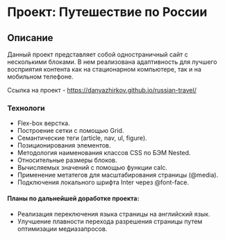 # Проект: Путешествие по России

## Описание

Данный проект представляет собой одностраничный сайт с несколькими блоками. В нем реализована адаптивность для лучшего восприятия контента как на стационарном компьютере, так и на мобильном телефоне.

Ссылка на проект - https://danyazhirkov.github.io/russian-travel/


### Технологи

* Flex-box верстка.
* Построение сетки с помощью Grid.
* Семантические теги (article, nav, ul, figure).
* Позиционирования элементов.
* Методология наименования классов CSS по БЭМ Nested.
* Относительные размеры блоков.
* Вычисляемых значений с помощью функции calc.
* Применение метатегов для масштабирования страницы (@media).
* Подключения локального шрифта Inter через @font-face.

#### Планы по дальнейшей доработке проекта:

* Реализация переключения языка страницы на английский язык.
* Улучшение плавности перехода разрешения страницы путем оптимизации медиазапросов.